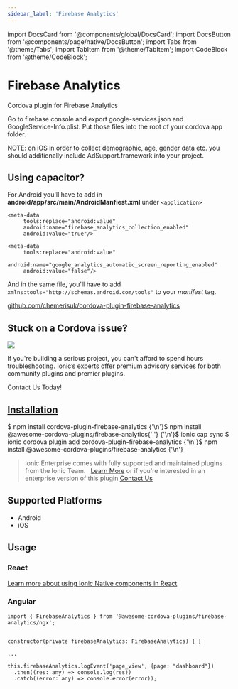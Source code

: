 ```yaml
---
sidebar_label: 'Firebase Analytics'
---
```


import DocsCard from '@components/global/DocsCard';
import DocsButton from '@components/page/native/DocsButton';
import Tabs from '@theme/Tabs';
import TabItem from '@theme/TabItem';
import CodeBlock from '@theme/CodeBlock';

# Firebase Analytics

Cordova plugin for Firebase Analytics

Go to firebase console and export google-services.json and GoogleService-Info.plist. Put those files into the root of your cordova app folder.

NOTE: on iOS in order to collect demographic, age, gender data etc. you should additionally include AdSupport.framework into your project.

## Using capacitor?

For Android you'll have to add in **android/app/src/main/AndroidManfiest.xml** under `<application>`

```
<meta-data
     tools:replace="android:value"
     android:name="firebase_analytics_collection_enabled"
     android:value="true"/>

<meta-data
     tools:replace="android:value"
     android:name="google_analytics_automatic_screen_reporting_enabled"
     android:value="false"/>
```

And in the same file, you'll have to add `xmlns:tools="http://schemas.android.com/tools"` to your _manifest_ tag.

<p>
  <a href="https://github.com/chemerisuk/cordova-plugin-firebase-analytics" target="_blank" rel="noopener" className="git-link">github.com/chemerisuk/cordova-plugin-firebase-analytics</a>
</p>

<h2>Stuck on a Cordova issue?</h2>
<DocsCard
  className="cordova-ee-card"
  header="Don't waste precious time on plugin issues."
  href="https://ionicframework.com/sales?product_of_interest=Ionic%20Native"
>
  <div>
    <img src="/docs/icons/native-cordova-bot.png" class="cordova-ee-img" />
    <p>If you're building a serious project, you can't afford to spend hours troubleshooting. Ionic’s experts offer premium advisory services for both community plugins and premier plugins.</p>
    <DocsButton className="native-ee-detail">Contact Us Today!</DocsButton>
  </div>
</DocsCard>

<h2 id="installation">
  <a href="#installation">Installation</a>
</h2>
<Tabs
  groupId="runtime"
  defaultValue="Capacitor"
  values={[
    { value: 'Capacitor', label: 'Capacitor' },
    { value: 'Cordova', label: 'Cordova' },
    { value: 'Enterprise', label: 'Enterprise' },
  ]}
>
  <TabItem value="Capacitor">
    <CodeBlock className="language-shell">
      $ npm install cordova-plugin-firebase-analytics {'\n'}$ npm install @awesome-cordova-plugins/firebase-analytics{' '}
      {'\n'}$ ionic cap sync
    </CodeBlock>
  </TabItem>
  <TabItem value="Cordova">
    <CodeBlock className="language-shell">
      $ ionic cordova plugin add cordova-plugin-firebase-analytics {'\n'}$ npm install
      @awesome-cordova-plugins/firebase-analytics {'\n'}
    </CodeBlock>
  </TabItem>
  <TabItem value="Enterprise">
    <blockquote>
      Ionic Enterprise comes with fully supported and maintained plugins from the Ionic Team. &nbsp;
      <a className="btn" href="https://ionic.io/docs/premier-plugins">Learn More</a> or if you're interested in an enterprise version of this plugin <a className="btn" href="https://ionicframework.com/sales?product_of_interest=Ionic%20Enterprise%20Engine">Contact Us</a>
    </blockquote>
  </TabItem>
</Tabs>

## Supported Platforms

- Android
- iOS

## Usage

### React

[Learn more about using Ionic Native components in React](../native-community.md#react)

### Angular

```tsx
import { FirebaseAnalytics } from '@awesome-cordova-plugins/firebase-analytics/ngx';


constructor(private firebaseAnalytics: FirebaseAnalytics) { }

...

this.firebaseAnalytics.logEvent('page_view', {page: "dashboard"})
  .then((res: any) => console.log(res))
  .catch((error: any) => console.error(error));

```
